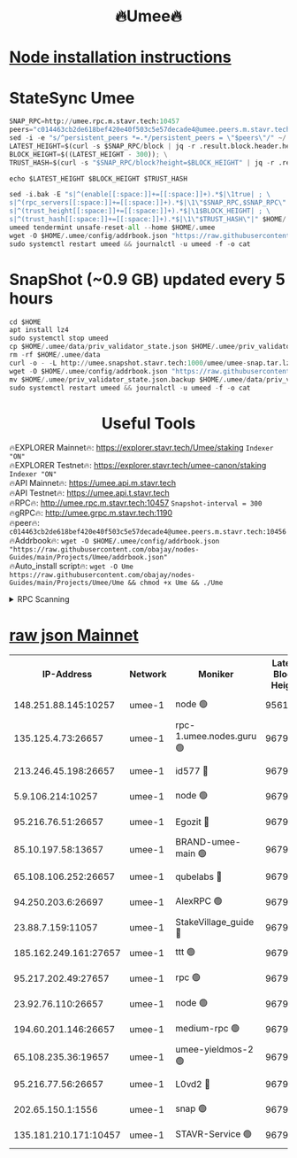 <h1 align="center"> 🔥Umee🔥</h1>


[Node installation instructions](https://github.com/obajay/nodes-Guides/tree/main/Projects/Umee)
=
# StateSync Umee
```python
SNAP_RPC=http://umee.rpc.m.stavr.tech:10457
peers="c014463cb2de618bef420e40f503c5e57decade4@umee.peers.m.stavr.tech:10456"
sed -i -e "s/^persistent_peers *=.*/persistent_peers = \"$peers\"/" ~/.umee/config/config.toml
LATEST_HEIGHT=$(curl -s $SNAP_RPC/block | jq -r .result.block.header.height); \
BLOCK_HEIGHT=$((LATEST_HEIGHT - 300)); \
TRUST_HASH=$(curl -s "$SNAP_RPC/block?height=$BLOCK_HEIGHT" | jq -r .result.block_id.hash)

echo $LATEST_HEIGHT $BLOCK_HEIGHT $TRUST_HASH

sed -i.bak -E "s|^(enable[[:space:]]+=[[:space:]]+).*$|\1true| ; \
s|^(rpc_servers[[:space:]]+=[[:space:]]+).*$|\1\"$SNAP_RPC,$SNAP_RPC\"| ; \
s|^(trust_height[[:space:]]+=[[:space:]]+).*$|\1$BLOCK_HEIGHT| ; \
s|^(trust_hash[[:space:]]+=[[:space:]]+).*$|\1\"$TRUST_HASH\"|" $HOME/.umee/config/config.toml
umeed tendermint unsafe-reset-all --home $HOME/.umee
wget -O $HOME/.umee/config/addrbook.json "https://raw.githubusercontent.com/obajay/nodes-Guides/main/Projects/Umee/addrbook.json"
sudo systemctl restart umeed && journalctl -u umeed -f -o cat
```
# SnapShot (~0.9 GB) updated every 5 hours
```python
cd $HOME
apt install lz4
sudo systemctl stop umeed
cp $HOME/.umee/data/priv_validator_state.json $HOME/.umee/priv_validator_state.json.backup
rm -rf $HOME/.umee/data
curl -o - -L http://umee.snapshot.stavr.tech:1000/umee/umee-snap.tar.lz4 | lz4 -c -d - | tar -x -C $HOME/.umee --strip-components 2
wget -O $HOME/.umee/config/addrbook.json "https://raw.githubusercontent.com/obajay/nodes-Guides/main/Projects/Umee/addrbook.json"
mv $HOME/.umee/priv_validator_state.json.backup $HOME/.umee/data/priv_validator_state.json
sudo systemctl restart umeed && journalctl -u umeed -f -o cat
```
 <h1 align="center"> Useful Tools</h1>

🔥EXPLORER Mainnet🔥:      https://explorer.stavr.tech/Umee/staking             `Indexer "ON"` \
🔥EXPLORER Testnet🔥:        https://explorer.stavr.tech/umee-canon/staking      `Indexer "ON"` \
🔥API Mainnet🔥:                   https://umee.api.m.stavr.tech \
🔥API Testnet🔥:                     https://umee.api.t.stavr.tech \
🔥RPC🔥:                                   http://umee.rpc.m.stavr.tech:10457                     `Snapshot-interval = 300` \
🔥gRPC🔥:                              http://umee.grpc.m.stavr.tech:1190 \
🔥peer🔥:                     `c014463cb2de618bef420e40f503c5e57decade4@umee.peers.m.stavr.tech:10456` \
🔥Addrbook🔥:    ```wget -O $HOME/.umee/config/addrbook.json "https://raw.githubusercontent.com/obajay/nodes-Guides/main/Projects/Umee/addrbook.json"``` \
🔥Auto_install script🔥: ```wget -O Ume https://raw.githubusercontent.com/obajay/nodes-Guides/main/Projects/Umee/Ume && chmod +x Ume && ./Ume```

<details>
<summary>RPC Scanning</summary>

<h2 align="center"> We scan nodes in real time every 4 hours. And we provide the final result of RPC endpoints.
We cannot influence the operation of these nodes in any way. </h2>


```python
If Voting Power is higher than 0 --> then the Node is a validator of the network and may be subject to attack and be a potential threat to the chain.
```
```python
We marked such validators with a red symbol
```

</details>

[raw json Mainnet](https://rpc-check.umeem.stavr.tech/umeem/rpc-umeem-result.json)
=



<table><tr><th>IP-Address</th><th>Network</th><th>Moniker</th><th>Latest Block Height</th><th>Earliest Block Height</th><th>Catching Up</th><th>Tx Index</th><th>Voting Power</th><th>Scan Time</th></tr><tr><td>148.251.88.145:10257</td><td>umee-1</td><td>node 🟢</td><td>9561500</td><td>5050395</td><td>False</td><td>on</td><td>0</td><td>2023-12-14T17:52:42.186650341UTC</td></tr><tr><td>135.125.4.73:26657</td><td>umee-1</td><td>rpc-1.umee.nodes.guru 🟢</td><td>9679399</td><td>5167386</td><td>False</td><td>on</td><td>0</td><td>2023-12-14T17:54:18.728440867UTC</td></tr><tr><td>213.246.45.198:26657</td><td>umee-1</td><td>id577 🔴</td><td>9679383</td><td>7100001</td><td>False</td><td>on</td><td>35122539</td><td>2023-12-14T17:52:46.687494659UTC</td></tr><tr><td>5.9.106.214:10257</td><td>umee-1</td><td>node 🟢</td><td>9679394</td><td>7942001</td><td>False</td><td>on</td><td>0</td><td>2023-12-14T17:53:51.468872787UTC</td></tr><tr><td>95.216.76.51:26657</td><td>umee-1</td><td>Egozit 🔴</td><td>9679399</td><td>8262001</td><td>False</td><td>off</td><td>38352568</td><td>2023-12-14T17:54:18.388770503UTC</td></tr><tr><td>85.10.197.58:13657</td><td>umee-1</td><td>BRAND-umee-main 🟢</td><td>9679386</td><td>8427832</td><td>False</td><td>on</td><td>0</td><td>2023-12-14T17:53:06.003359393UTC</td></tr><tr><td>65.108.106.252:26657</td><td>umee-1</td><td>qubelabs 🔴</td><td>9679386</td><td>8825432</td><td>False</td><td>on</td><td>36833977</td><td>2023-12-14T17:53:06.345787740UTC</td></tr><tr><td>94.250.203.6:26697</td><td>umee-1</td><td>AlexRPC 🟢</td><td>9679384</td><td>8910001</td><td>False</td><td>on</td><td>0</td><td>2023-12-14T17:52:59.623120021UTC</td></tr><tr><td>23.88.7.159:11057</td><td>umee-1</td><td>StakeVillage_guide 🔴</td><td>9679393</td><td>9137726</td><td>False</td><td>on</td><td>1333670</td><td>2023-12-14T17:53:46.216304244UTC</td></tr><tr><td>185.162.249.161:27657</td><td>umee-1</td><td>ttt 🟢</td><td>9679392</td><td>9321953</td><td>False</td><td>on</td><td>0</td><td>2023-12-14T17:53:39.742644713UTC</td></tr><tr><td>95.217.202.49:27657</td><td>umee-1</td><td>rpc 🟢</td><td>9679392</td><td>9440090</td><td>False</td><td>on</td><td>0</td><td>2023-12-14T17:53:39.524543639UTC</td></tr><tr><td>23.92.76.110:26657</td><td>umee-1</td><td>node 🟢</td><td>9679406</td><td>9468001</td><td>False</td><td>on</td><td>0</td><td>2023-12-14T17:55:01.526247950UTC</td></tr><tr><td>194.60.201.146:26657</td><td>umee-1</td><td>medium-rpc 🟢</td><td>9679385</td><td>9484365</td><td>False</td><td>on</td><td>0</td><td>2023-12-14T17:52:55.175839466UTC</td></tr><tr><td>65.108.235.36:19657</td><td>umee-1</td><td>umee-yieldmos-2 🟢</td><td>9679375</td><td>9575548</td><td>False</td><td>on</td><td>0</td><td>2023-12-14T17:52:02.826700558UTC</td></tr><tr><td>95.216.77.56:26657</td><td>umee-1</td><td>L0vd2 🔴</td><td>9679402</td><td>9579402</td><td>False</td><td>off</td><td>37502027</td><td>2023-12-14T17:54:36.035787773UTC</td></tr><tr><td>202.65.150.1:1556</td><td>umee-1</td><td>snap 🟢</td><td>9679394</td><td>9675764</td><td>False</td><td>off</td><td>0</td><td>2023-12-14T17:53:49.168597730UTC</td></tr><tr><td>135.181.210.171:10457</td><td>umee-1</td><td>STAVR-Service 🟢</td><td>9679400</td><td>9676001</td><td>False</td><td>on</td><td>0</td><td>2023-12-14T17:54:25.403733900UTC</td></tr></table>